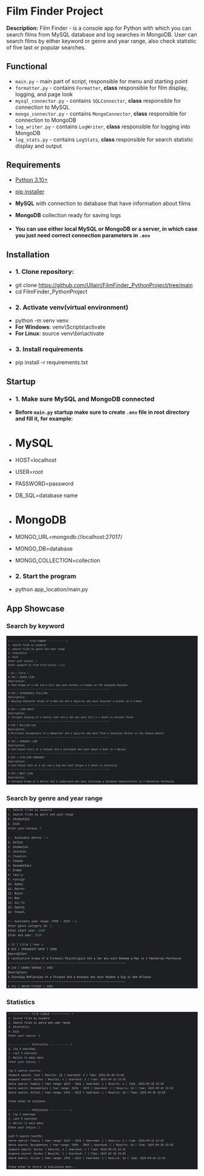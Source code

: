 # Film Finder Project

**Description:**
Film Finder - is a console app for Python with which you can search films from MySQL database and log searches in MongoDB.
User can search films by either keyword or genre and year range, also check statistic of five last or popular searches.


## Functional
- `main.py` -  main part of script, responsible for menu and starting point
- `formatter.py` - contains `Formatter`, **class** responsible for film display, logging, and page look
- `mysql_connector.py` - contains `SQLConnector`, **class** responsible for connection to MySQL
- `mongo_connector.py` - contains `MongoConnector`, **class** responsible for connection to MongoDB
- `log_writer.py` - contains `LogWriter`, **class** responsible for logging into MongoDB
- `log_stats.py` - contains `LogStats`, **class** responsible for search statistic display and output


## Requirements
- [Python 3.10+](https://www.python.org/downloads/)
- [pip installer](https://pip.pypa.io/en/stable/installation/)

- **MySQL** with connection to database that have information about films
- **MongoDB** collection ready for saving logs
- #### You can use either local MySQL or MongoDB or a server, in which case you just need correct connection parameters in `.env`


## Installation
- ### 1. **Clone repository:**
- git clone <https://github.com/Ullairi/FilmFinder_PythonProject/tree/main>
- cd FilmFinder_PythonProject
- ### 2. **Activate venv(virtual environment)**
- python -m venv venv
- **For Windows**: venv\Scripts\activate
- **For Linux**: source venv\bin\activate
- ### 3. **Install requirements**
- pip install -r requirements.txt

## Startup
- ### 1. Make sure MySQL and MongoDB connected
- **Before `main.py` startup make sure to create `.env` file in root directory and fill it, for example:**
- # MySQL
- HOST=localhost
- USER=root
- PASSWORD=password
- DB_SQL=database name

- # MongoDB
- MONGO_URL=mongodb://localhost:27017/
- MONGO_DB=database
- MONGO_COLLECTION=collection
 
- ### 2. Start the program
- python app_location/main.py


## App Showcase

### Search by keyword
![Keyword search](./screenshots/keyword.png)

### Search by genre and year range
![Genre search](./screenshots/genre.png)

### Statistics
![Statistics](./screenshots/statistic.png)
